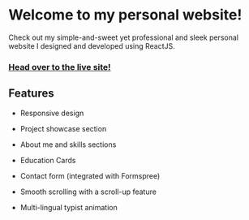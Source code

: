 # Welcome to my personal website!

Check out my simple-and-sweet yet professional and sleek personal website I designed and developed using ReactJS.

### [Head over to the live site!](https://janhavipimplikar.vercel.app/)  

## Features

- Responsive design

- Project showcase section

- About me and skills sections

- Education Cards

- Contact form (integrated with Formspree)

- Smooth scrolling with a scroll-up feature

- Multi-lingual typist animation
